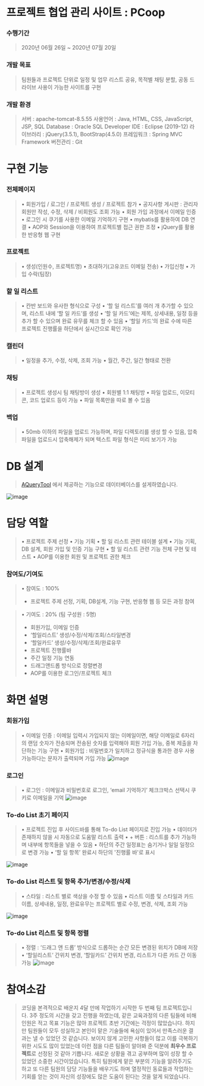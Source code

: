 # 프로젝트 협업 관리 사이트 : PCoop

### 수행기간
  > 2020년 06월 26일 ~ 2020년 07월 20일
  > 
### 개발 목표
  > 팀원들과 프로젝트 단위로 일정 및 업무 리스트 공유, 목적별 채팅 분할, 공동 드라이브 사용이 가능한 사이트를 구현
  > 
### 개발 환경

  > 서버 : apache-tomcat-8.5.55
사용언어 : Java, HTML, CSS, JavaScript, JSP, SQL
Database : Oracle SQL Developer
IDE : Eclipse (2019-12)
라이브러리 :  jQuery(3.5.1), BootStrap(4.5.0)
프레임워크 :  Spring MVC Framework
버전관리 : Git


# 구현 기능
 
### 전체페이지
 >• 회원가입 / 로그인 / 프로젝트 생성 / 프로젝트 참가
 • 공지사항 게시판 : 관리자 회원만 작성, 수정, 삭제 / 비회원도 조회 가능
 • 회원 가입 과정에서 이메일 인증
 • 로그인 시 쿠기를 사용한 이메일 기억하기 구현
 • mybatis를 활용하여 DB 연결
 • AOP와 Session을 이용하여 프로젝트별 접근 권한 조정
 • jQuery를 활용한 반응형 웹 구현

### 프로젝트
>• 생성(인원수, 프로젝트명)
• 초대하기(고유코드 이메일 전송)
• 가입신청
• 가입 수락(팀장)

### 할 일 리스트
>• 칸반 보드와 유사한 형식으로 구성
• ‘할 일 리스트’를 여러 개 추가할 수 있으며, 리스트 내에 ‘할 일 카드’를 생성
•  ‘할 일 카드’에는 제목, 상세내용, 일정 등을 추가 할 수 있으며 완료 유무를 체크 할 수 있음
• ‘할일 카드’의 완료 수에 따른 프로젝트 진행률을 하단에서 실시간으로 확인 가능

### 캘린더
>• 일정을 추가, 수정, 삭제, 조회 가능
• 월간, 주간, 일간 형태로 전환

### 채팅
>• 프로젝트 생성시 팀 채팅방이 생성
• 회원별 1:1 채팅방
•  파일 업로드, 이모티콘, 코드 업로드 등이 가능
• 파일 목록만을 따로 볼 수 있음

### 백업
>• 50mb 이하의 파일을 업로드 가능하며, 파일 디렉토리를 생성 할 수 있음, 압축파일을 업로드시 압축해제가 되며 텍스트 파일 형식은 미리 보기가 가능


# DB 설계
>[AQueryTool](https://aquerytool.com/) 에서 제공하는 기능으로 데이터베이스를 설게하였습니다.
>
![image](https://user-images.githubusercontent.com/61821190/91650632-eb42db80-eabc-11ea-9f26-9d135ff84270.png)


# 담당 역할

>•  프로젝트 주제 선정
•  기능 기획
•  할 일 리스트 관련 테이블 설계
• 기능 기획, DB 설계, 회원 가입 및 인증 기능 구현
•  할 일 리스트 관련 기능 전체 구현 및 테스트
•  AOP를 이용한 회원 및 프로젝트 권한 체크


### 참여도/기여도

>• 참여도 : 100%
>- 프로젝트 주제 선정, 기획, DB설계, 기능 구현, 반응형 웹 등 모든 과정 참여

>• 기여도 : 20% (팀 구성원 : 5명)
>- 회원가입, 이메일 인증
>- ‘할일리스트’ 생성/수정/삭제/조회/스타일변경
>- ‘할일카드’ 생성/수정/삭제/조회/완료유무
>- 프로젝트 진행률바
>- 주간 일정 기능 연동
>- 드래그앤드롭 방식으로 정렬변경
>- AOP를 이용한 로그인/프로젝트 체크



# 화면 설명

### 회원가입
>• 이메일 인증 : 이메일 입력시 가입되지 않는 이메일이면, 해당 이메일로 6자리의 랜덤 숫자가 전송되며 전송된 숫자를 입력해야 회원 가입 가능, 중복 제출을 차단하는 기능 구현
• 회원가입 : 비밀번호가 일치하고 정규식을 통과한 경우 사용가능하다는 문자가 출력되며 가입 가능
![image](https://user-images.githubusercontent.com/61821190/91650840-ab312800-eabf-11ea-99f8-ab097521ddc7.png)

### 로그인
>• 로그인 : 이메일과 비밀번호로 로그인, ‘email 기억하기’ 체크크박스 선택시 쿠키로 이메일을 기억
![image](https://user-images.githubusercontent.com/61821190/91650842-ad938200-eabf-11ea-9fe0-e7064ac5d0b5.png)

### To-do List 초기 페이지
>• 프로젝트 진입 후 사이드바를 통해 To-do List 페이지로 진입 가능
• 데이터가 존재하지 않을 시 자동으로 도움말 리스트 출력
• + 버튼 : 리스트를 추가 가능하며 내부에 항목들을 넣을 수 있음
• 하단의 주간 일정표는 숨기거나 일일 일정으로 변경 가능
• ‘할 일 항목’ 완료시 하단의 '진행률 바'로 표시

![image](https://user-images.githubusercontent.com/61821190/91650965-6908e600-eac1-11ea-9279-3aa93f5ffa1d.png)


### To-do List 리스트 및 항목 추가/변경/수정/삭제
>• 스타일 : 리스트 별로 색상을 수정 할 수 있음
• 리스트 이름 및 스타일과 카드 이름, 상세내용, 일정, 완료유무는 프로젝트 별로 수정, 변경, 삭제, 조회 가능

![image](https://user-images.githubusercontent.com/61821190/91650955-555d7f80-eac1-11ea-9380-d2e6020b5e6c.png)

### To-do List 리스트 및 항목 정렬
>• 정렬 : ‘드래그 앤 드롭’ 방식으로 드롭하는 순간 모든 변경된 위치가 DB에 저장
• ‘할일리스트’ 간위치 변경, ‘할일카드’ 간위치 변경, 리스트가 다른 카드 간 이동 가능
![image](https://user-images.githubusercontent.com/61821190/91650974-a40b1980-eac1-11ea-9aee-d509e1e4e1ef.png)



# 참여소감

> 코딩을 본격적으로 배운지 4달 만에 작업하기 시작한 두 번째 팀 프로젝트입니다. 3주 정도의 시간을 갖고 진행을 하였는데, 같은 교육과정의 다른 팀들에 비해 인원은 적고 목표 기능은 많아 프로젝트 초반 기간에는 걱정이 많았습니다. 하지만 팀원들이 모두 성실하고 본인이 맡은 기술들에 욕심이 있어서 만족스러운 결과는 낼 수 있었던 것 같습니다.
>  보이지 않게 고민한 사항들이 많고 이를 극복하기 위한 시도도 많이 있었는데 이런 점을 다른 팀들이 알아봐 준 덕분에 **최우수 프로젝트**로 선정된 것 같아 기쁩니다. 새로운 상황을 겪고 공부하며 많이 성장 할 수 있었던 소중한 시간이었습니다. 특히 팀원에게 맡은 부분의 기능을 알려주기도 하고 또 다른 팀원의 담당 기능들을 배우기도 하며 열정적인 동료들과 작업하는 기회를 얻는 것이 자신의 성장에도 많은 도움이 된다는 것을 알게 되었습니다.

<!--stackedit_data:
eyJoaXN0b3J5IjpbLTE1MjA0MTA5OTIsLTI2NDQ3MzYwMSwtMT
I5MzA2MDY3NCwyNzI5ODAzMjddfQ==
-->